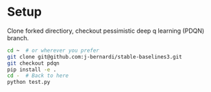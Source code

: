 # Setup

Clone forked directiory, checkout pessimistic deep q learning (PDQN) branch.

```bash
cd ~  # or wherever you prefer
git clone git@github.com:j-bernardi/stable-baselines3.git
git checkout pdqn
pip install -e .
cd -  # Back to here
python test.py
```
